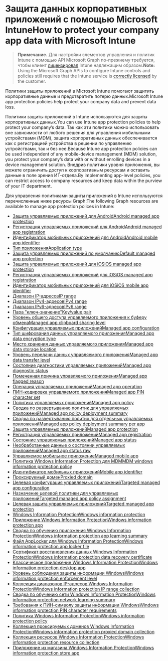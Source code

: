# <a name="how-to-protect-your-company-app-data-with-microsoft-intune"></a><span data-ttu-id="7469d-101">Защита данных корпоративных приложений с помощью Microsoft Intune</span><span class="sxs-lookup"><span data-stu-id="7469d-101">How to protect your company app data with Microsoft Intune</span></span>

> <span data-ttu-id="7469d-102">**Примечание.** Для настройки элементов управления и политик Intune с помощью API Microsoft Graph по-прежнему требуется, чтобы клиент [лицензировал](https://www.microsoft.com/en-us/cloud-platform/microsoft-intune-pricing) Intune надлежащим образом.</span><span class="sxs-lookup"><span data-stu-id="7469d-102">**Note:** Using the Microsoft Graph APIs to configure Intune controls and policies still requires that the Intune service is [correctly licensed](https://www.microsoft.com/en-us/cloud-platform/microsoft-intune-pricing) by the customer.</span></span>

<span data-ttu-id="7469d-103">Политики защиты приложений в Microsoft Intune помогают защитить корпоративные данные и предотвратить потерю данных.</span><span class="sxs-lookup"><span data-stu-id="7469d-103">Microsoft Intune app protection policies help protect your company data and prevent data loss.</span></span>

<span data-ttu-id="7469d-104">Политики защиты приложений в Intune используются для защиты корпоративных данных.</span><span class="sxs-lookup"><span data-stu-id="7469d-104">You can use Intune app protection policies to help protect your company’s data.</span></span> <span data-ttu-id="7469d-105">Так как эти политики можно использовать вне зависимости от любого решения для управления мобильными устройствами (MDM), защита корпоративных данных обеспечивается как с регистрацией устройства в решении по управлению устройствами, так и без нее.</span><span class="sxs-lookup"><span data-stu-id="7469d-105">Because Intune app protection policies can be used independent of any mobile-device management (MDM) solution, you protect your company’s data with or without enrolling devices in a device management solution.</span></span> <span data-ttu-id="7469d-106">Внедрив политики уровня приложения, вы можете ограничить доступ к корпоративным ресурсам и оставить данные в поле зрения ИТ-отдела.</span><span class="sxs-lookup"><span data-stu-id="7469d-106">By implementing app-level policies, you can restrict access to company resources and keep data within the purview of your IT department.</span></span>

<span data-ttu-id="7469d-107">Для управления политиками защиты приложений в Intune используются перечисленные ниже ресурсы Graph:</span><span class="sxs-lookup"><span data-stu-id="7469d-107">The following Graph resources are available to manage app protection polices in Intune:</span></span>

- [<span data-ttu-id="7469d-108">Защита управляемых приложений для Android</span><span class="sxs-lookup"><span data-stu-id="7469d-108">Android managed app protection</span></span>](intune_mam_androidmanagedappprotection.md)
- [<span data-ttu-id="7469d-109">Регистрация управляемых приложений для Android</span><span class="sxs-lookup"><span data-stu-id="7469d-109">Android managed app registration</span></span>](intune_mam_androidmanagedappregistration.md)
- [<span data-ttu-id="7469d-110">Идентификатор мобильных приложений для Android</span><span class="sxs-lookup"><span data-stu-id="7469d-110">Android mobile app identifier</span></span>](intune_mam_androidmobileappidentifier.md)
- [<span data-ttu-id="7469d-111">Тип приложения</span><span class="sxs-lookup"><span data-stu-id="7469d-111">Application type</span></span>](intune_wip_applicationtype.md)
- [<span data-ttu-id="7469d-112">Защита управляемых приложений по умолчанию</span><span class="sxs-lookup"><span data-stu-id="7469d-112">Default managed app protection</span></span>](intune_mam_defaultmanagedappprotection.md)
- [<span data-ttu-id="7469d-113">Защита управляемых приложений для iOS</span><span class="sxs-lookup"><span data-stu-id="7469d-113">iOS managed app protection</span></span>](intune_mam_iosmanagedappprotection.md)
- [<span data-ttu-id="7469d-114">Регистрация управляемых приложений для iOS</span><span class="sxs-lookup"><span data-stu-id="7469d-114">iOS managed app registration</span></span>](intune_mam_iosmanagedappregistration.md)
- [<span data-ttu-id="7469d-115">Идентификатор мобильных приложений для iOS</span><span class="sxs-lookup"><span data-stu-id="7469d-115">iOS mobile app identifier</span></span>](intune_mam_iosmobileappidentifier.md)
- [<span data-ttu-id="7469d-116">Диапазон IP-адресов</span><span class="sxs-lookup"><span data-stu-id="7469d-116">IP range</span></span>](intune_mam_iprange.md)
- [<span data-ttu-id="7469d-117">Диапазон IPv4-адресов</span><span class="sxs-lookup"><span data-stu-id="7469d-117">IPv4 range</span></span>](intune_mam_ipv4range.md)
- [<span data-ttu-id="7469d-118">Диапазон IPv6-адресов</span><span class="sxs-lookup"><span data-stu-id="7469d-118">IPv6 range</span></span>](intune_mam_ipv6range.md)
- [<span data-ttu-id="7469d-119">Пара "ключ-значение"</span><span class="sxs-lookup"><span data-stu-id="7469d-119">Key/value pair</span></span>](intune_mam_keyvaluepair.md)
- [<span data-ttu-id="7469d-120">Уровень общего доступа управляемого приложения к буферу обмена</span><span class="sxs-lookup"><span data-stu-id="7469d-120">Managed app clipboard sharing level</span></span>](intune_mam_managedappclipboardsharinglevel.md)
- [<span data-ttu-id="7469d-121">Конфигурация управляемых приложений</span><span class="sxs-lookup"><span data-stu-id="7469d-121">Managed app configuration</span></span>](intune_mam_managedappconfiguration.md)
- [<span data-ttu-id="7469d-122">Тип шифрования данных управляемого приложения</span><span class="sxs-lookup"><span data-stu-id="7469d-122">Managed app data encryption type</span></span>](intune_mam_managedappdataencryptiontype.md)
- [<span data-ttu-id="7469d-123">Место хранения данных управляемого приложения</span><span class="sxs-lookup"><span data-stu-id="7469d-123">Managed app data storage location</span></span>](intune_mam_managedappdatastoragelocation.md)
- [<span data-ttu-id="7469d-124">Уровень передачи данных управляемого приложения</span><span class="sxs-lookup"><span data-stu-id="7469d-124">Managed app data transfer level</span></span>](intune_mam_managedappdatatransferlevel.md)
- [<span data-ttu-id="7469d-125">Состояние диагностики управляемых приложений</span><span class="sxs-lookup"><span data-stu-id="7469d-125">Managed app diagnostic status</span></span>](intune_mam_managedappdiagnosticstatus.md)
- [<span data-ttu-id="7469d-126">Помеченная причина управляемого приложения</span><span class="sxs-lookup"><span data-stu-id="7469d-126">Managed app flagged reason</span></span>](intune_mam_managedappflaggedreason.md)
- [<span data-ttu-id="7469d-127">Операция управляемых приложений</span><span class="sxs-lookup"><span data-stu-id="7469d-127">Managed app operation</span></span>](intune_mam_managedappoperation.md)
- [<span data-ttu-id="7469d-128">ПИН-кодировка управляемого приложения</span><span class="sxs-lookup"><span data-stu-id="7469d-128">Managed app PIN character set</span></span>](intune_mam_managedapppincharacterset.md)
- [<span data-ttu-id="7469d-129">Политика управляемых приложений</span><span class="sxs-lookup"><span data-stu-id="7469d-129">Managed app policy</span></span>](intune_mam_managedapppolicy.md)
- [<span data-ttu-id="7469d-130">Сводка по развертыванию политик для управляемых приложений</span><span class="sxs-lookup"><span data-stu-id="7469d-130">Managed app policy deployment summary</span></span>](intune_mam_managedapppolicydeploymentsummary.md)
- [<span data-ttu-id="7469d-131">Сводка по развертыванию политик для отдельных управляемых приложений</span><span class="sxs-lookup"><span data-stu-id="7469d-131">Managed app policy deployment summary per app</span></span>](intune_mam_managedapppolicydeploymentsummaryperapp.md)
- [<span data-ttu-id="7469d-132">Защита управляемых приложений</span><span class="sxs-lookup"><span data-stu-id="7469d-132">Managed app protection</span></span>](intune_mam_managedappprotection.md)
- [<span data-ttu-id="7469d-133">Регистрация управляемых приложений</span><span class="sxs-lookup"><span data-stu-id="7469d-133">Managed app registration</span></span>](intune_mam_managedappregistration.md)
- [<span data-ttu-id="7469d-134">Состояние управляемых приложений</span><span class="sxs-lookup"><span data-stu-id="7469d-134">Managed app status</span></span>](intune_mam_managedappstatus.md)
- [<span data-ttu-id="7469d-135">Необработанные данные о состоянии управляемых приложений</span><span class="sxs-lookup"><span data-stu-id="7469d-135">Managed app status raw</span></span>](intune_mam_managedappstatusraw.md)
- [<span data-ttu-id="7469d-136">Управляемое мобильное приложение</span><span class="sxs-lookup"><span data-stu-id="7469d-136">Managed mobile app</span></span>](intune_mam_managedmobileapp.md)
- [<span data-ttu-id="7469d-137">Политика Windows Information Protection для MDM</span><span class="sxs-lookup"><span data-stu-id="7469d-137">MDM windows information protection policy</span></span>](intune_mam_mdmwindowsinformationprotectionpolicy.md)
- [<span data-ttu-id="7469d-138">Идентификатор мобильных приложений</span><span class="sxs-lookup"><span data-stu-id="7469d-138">Mobile app identifier</span></span>](intune_mam_mobileappidentifier.md)
- [<span data-ttu-id="7469d-139">Проксируемый домен</span><span class="sxs-lookup"><span data-stu-id="7469d-139">Proxied domain</span></span>](intune_mam_proxieddomain.md)
- [<span data-ttu-id="7469d-140">Целевая конфигурация управляемых приложений</span><span class="sxs-lookup"><span data-stu-id="7469d-140">Targeted managed app configuration</span></span>](intune_mam_targetedmanagedappconfiguration.md)
- [<span data-ttu-id="7469d-141">Назначение целевой политики для управляемых приложений</span><span class="sxs-lookup"><span data-stu-id="7469d-141">Targeted managed app policy assignment</span></span>](intune_mam_targetedmanagedapppolicyassignment.md)
- [<span data-ttu-id="7469d-142">Целевая защита управляемых приложений</span><span class="sxs-lookup"><span data-stu-id="7469d-142">Targeted managed app protection</span></span>](intune_mam_targetedmanagedappprotection.md)
- [<span data-ttu-id="7469d-143">Windows Information Protection</span><span class="sxs-lookup"><span data-stu-id="7469d-143">Windows information protection</span></span>](intune_mam_windowsinformationprotection.md)
- [<span data-ttu-id="7469d-144">Приложение Windows Information Protection</span><span class="sxs-lookup"><span data-stu-id="7469d-144">Windows information protection app</span></span>](intune_mam_windowsinformationprotectionapp.md)
- [<span data-ttu-id="7469d-145">Сводка по обучению приложения Windows Information Protection</span><span class="sxs-lookup"><span data-stu-id="7469d-145">Windows information protection app learning summary</span></span>](intune_wip_windowsinformationprotectionapplearningsummary.md)
- [<span data-ttu-id="7469d-146">Файл AppLocker для Windows Information Protection</span><span class="sxs-lookup"><span data-stu-id="7469d-146">Windows information protection app locker file</span></span>](intune_mam_windowsinformationprotectionapplockerfile.md)
- [<span data-ttu-id="7469d-147">Сертификат восстановления данных Windows Information Protection</span><span class="sxs-lookup"><span data-stu-id="7469d-147">Windows information protection data recovery certificate</span></span>](intune_mam_windowsinformationprotectiondatarecoverycertificate.md)
- [<span data-ttu-id="7469d-148">Классическое приложение Windows Information Protection</span><span class="sxs-lookup"><span data-stu-id="7469d-148">Windows information protection desktop app</span></span>](intune_mam_windowsinformationprotectiondesktopapp.md)
- [<span data-ttu-id="7469d-149">Уровень соблюдения защиты информации Windows</span><span class="sxs-lookup"><span data-stu-id="7469d-149">Windows information protection enforcement level</span></span>](intune_mam_windowsinformationprotectionenforcementlevel.md)
- [<span data-ttu-id="7469d-150">Коллекция диапазонов IP-адресов Windows Information Protection</span><span class="sxs-lookup"><span data-stu-id="7469d-150">Windows information protection IP range collection</span></span>](intune_mam_windowsinformationprotectioniprangecollection.md)
- [<span data-ttu-id="7469d-151">Сводка по обучению сети Windows Information Protection</span><span class="sxs-lookup"><span data-stu-id="7469d-151">Windows information protection network learning summary</span></span>](intune_wip_windowsinformationprotectionnetworklearningsummary.md)
- [<span data-ttu-id="7469d-152">Требования к ПИН-символу защиты информации Windows</span><span class="sxs-lookup"><span data-stu-id="7469d-152">Windows information protection PIN character requirements</span></span>](intune_mam_windowsinformationprotectionpincharacterrequirements.md)
- [<span data-ttu-id="7469d-153">Политика Windows Information Protection</span><span class="sxs-lookup"><span data-stu-id="7469d-153">Windows information protection policy</span></span>](intune_mam_windowsinformationprotectionpolicy.md)
- [<span data-ttu-id="7469d-154">Коллекция проксируемых доменов Windows Information Protection</span><span class="sxs-lookup"><span data-stu-id="7469d-154">Windows information protection proxied domain collection</span></span>](intune_mam_windowsinformationprotectionproxieddomaincollection.md)
- [<span data-ttu-id="7469d-155">Коллекция ресурсов Windows Information Protection</span><span class="sxs-lookup"><span data-stu-id="7469d-155">Windows information protection resource collection</span></span>](intune_mam_windowsinformationprotectionresourcecollection.md)
- [<span data-ttu-id="7469d-156">Приложение из магазина Windows Information Protection</span><span class="sxs-lookup"><span data-stu-id="7469d-156">Windows information protection store app</span></span>](intune_mam_windowsinformationprotectionstoreapp.md)
